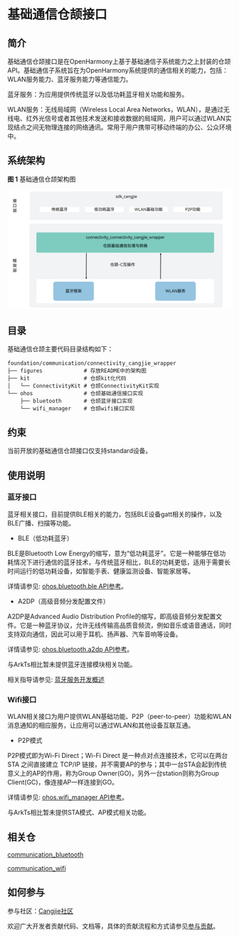 # 基础通信仓颉接口

## 简介

基础通信仓颉接口是在OpenHarmony上基于基础通信子系统能力之上封装的仓颉API。基础通信子系统旨在为OpenHarmony系统提供的通信相关的能力，包括：WLAN服务能力、蓝牙服务能力等通信能力。

蓝牙服务：为应用提供传统蓝牙以及低功耗蓝牙相关功能和服务。

WLAN服务：无线局域网（Wireless Local Area Networks，WLAN），是通过无线电、红外光信号或者其他技术发送和接收数据的局域网，用户可以通过WLAN实现结点之间无物理连接的网络通讯。常用于用户携带可移动终端的办公、公众环境中。

## 系统架构

**图 1**  基础通信仓颉架构图

![](figures/connectivity_cangjie_wrapper_architecture.png)

## 目录

基础通信仓颉主要代码目录结构如下：

```
foundation/communication/connectivity_cangjie_wrapper
├── figures             # 存放README中的架构图
├── kit                 # 仓颉kit化代码
│   └── ConnectivityKit # 仓颉ConnectivityKit实现
└── ohos                # 仓颉基础通信接口实现
    ├── bluetooth       # 仓颉蓝牙接口实现
    └── wifi_manager    # 仓颉wifi接口实现
```

## 约束

当前开放的基础通信仓颉接口仅支持standard设备。

## 使用说明

### 蓝牙接口

蓝牙相关接口，目前提供BLE相关的能力，包括BLE设备gatt相关的操作，以及BLE广播、扫描等功能。

-   BLE（低功耗蓝牙）

BLE是Bluetooth Low Energy的缩写，意为“低功耗蓝牙”。它是一种能够在低功耗情况下进行通信的蓝牙技术，与传统蓝牙相比，BLE的功耗更低，适用于需要长时间运行的低功耗设备，如智能手表、健康监测设备、智能家居等。

详情请参见: [ohos.bluetooth.ble API参考](https://gitcode.com/openharmony-sig/arkcompiler_cangjie_ark_interop/blob/master/doc/API_Reference/source_zh_cn/apis/ConnectivityKit/cj-apis-bluetooth-ble.md)。

-   A2DP（高级音频分发配置文件）

A2DP是Advanced Audio Distribution Profile的缩写，即高级音频分发配置文件。它是一种蓝牙协议，允许无线传输高品质音频流，例如音乐或语音通话，同时支持双向通信，因此可以用于耳机、扬声器、汽车音响等设备。

详情请参见: [ohos.bluetooth.a2dp API参考](https://gitcode.com/openharmony-sig/arkcompiler_cangjie_ark_interop/blob/master/doc/API_Reference/source_zh_cn/apis/ConnectivityKit/cj-apis-bluetooth-a2dp.md)。

与ArkTs相比暂未提供蓝牙连接模块相关功能。

相关指导请参见: [蓝牙服务开发概述](https://gitcode.com/openharmony-sig/arkcompiler_cangjie_ark_interop/blob/master/doc/Dev_Guide/source_zh_cn/connectivity/bluetooth/cj-bluetooth-overview.md)

### Wifi接口

WLAN相关接口为用户提供WLAN基础功能、P2P（peer-to-peer）功能和WLAN消息通知的相应服务，让应用可以通过WLAN和其他设备互联互通。

-   P2P模式

P2P模式即为Wi-Fi Direct；Wi-Fi Direct 是一种点对点连接技术，它可以在两台 STA 之间直接建立 TCP/IP 链接，并不需要AP的参与；其中一台STA会起到传统意义上的AP的作用，称为Group Owner(GO)，另外一台station则称为Group Client(GC)，像连接AP一样连接到GO。

详情请参见: [ohos.wifi_manager API参考](https://gitcode.com/openharmony-sig/arkcompiler_cangjie_ark_interop/blob/master/doc/API_Reference/source_zh_cn/apis/ConnectivityKit/cj-apis-wifi_manager.md)。

与ArkTs相比暂未提供STA模式、AP模式相关功能。

## 相关仓

[communication\_bluetooth](https://gitee.com/openharmony/communication_bluetooth/blob/master/README_zh.md)

[communication\_wifi](https://gitee.com/openharmony/communication_wifi/blob/master/README_zh.md)

## 如何参与

参与社区：[Cangjie社区](https://gitcode.com/Cangjie)

欢迎广大开发者贡献代码、文档等，具体的贡献流程和方式请参见[参与贡献](https://gitcode.com/openharmony/docs/blob/master/zh-cn/contribute/%E5%8F%82%E4%B8%8E%E8%B4%A1%E7%8C%AE.md)。
